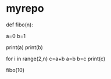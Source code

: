 # myrepo

def fibo(n):

  a=0
  b=1
  
  print(a)
  print(b)
  
  for i in range(2,n)
    c=a+b
    a=b
    b=c
    print(c)
    
    
fibo(10)
    
